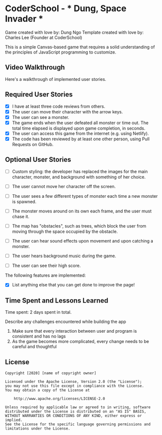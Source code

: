 # CoderSchool - * Dung, Space Invader *

Game created with love by: Dung Ngo
Template created with love by: Charles Lee (Founder at CoderSchool)
  
This is a simple Canvas-based game that requires a solid understanding of the principles of JavaScript programming to customize. 

## Video Walkthrough
Here's a walkthrough of implemented user stories.

## Required User Stories
- [x] I have at least three code reviews from others.
- [x] The user can move their character with the arrow keys. 
- [x] The user can see a monster.
- [x] The game ends when the user defeated all monster or time out. The total time elapsed is displayed upon game completion, in seconds.
- [x] The user can access this game from the internet (e.g. using Netlify).
- [x] The code has been reviewed by at least one other person, using Pull Requests on GitHub.

## Optional User Stories
- [ ] Custom styling: the developer has replaced the images for the main character, monster, and background with something of her choice.  
- [ ] The user cannot move her character off the screen. 
- [ ] The user sees a few different types of monster each time a new monster is spawned. 
- [ ] The monster moves around on its own each frame, and the user must chase it. 
- [ ] The map has "obstacles", such as trees, which block the user from moving through the space occupied by the obstacle. 
- [ ] The user can hear sound effects upon movement and upon catching a monster. 
- [ ] The user hears background music during the game. 
- [ ] The user can see their high score. 


The following features are implemented:

* [x] List anything else that you can get done to improve the page!

## Time Spent and Lessons Learned

Time spent: 2 days spent in total.

Describe any challenges encountered while building the app
1. Make sure that every interaction between user and program is consistent and has no lags
2. As the game becomes more complicated, every change needs to be careful and thoughtful

## License

    Copyright [2020] [name of copyright owner]

    Licensed under the Apache License, Version 2.0 (the "License");
    you may not use this file except in compliance with the License.
    You may obtain a copy of the License at

        http://www.apache.org/licenses/LICENSE-2.0

    Unless required by applicable law or agreed to in writing, software
    distributed under the License is distributed on an "AS IS" BASIS,
    WITHOUT WARRANTIES OR CONDITIONS OF ANY KIND, either express or implied.
    See the License for the specific language governing permissions and
    limitations under the License.